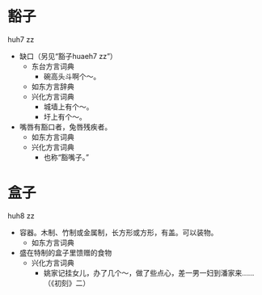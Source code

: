 # 豁子
huh7 zz
+ 缺口（另见“豁子huaeh7 zz”）
  * 东台方言词典
    - 碗高头斗啊个～。
  * 如东方言辞典
  * 兴化方言词典
    - 城墙上有个～。
    - 圩上有个～。
+ 嘴唇有豁口者，兔唇残疾者。
  * 如东方言词典
  * 兴化方言词典
    + 也称“豁嘴子。”

# 盒子
huh8 zz
+ 容器。木制、竹制或金属制，长方形或方形，有盖。可以装物。
  * 如东方言词典
+ 盛在特制的盒子里馈赠的食物
  * 兴化方言词典
    - 姚家记挂女儿，办了几个～，做了些点心，差一男一妇到潘家来……（《初刻》二）
